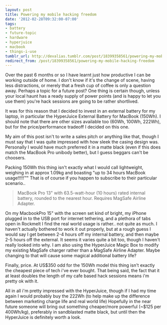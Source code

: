 ```yaml
---
layout: post
title: Powering my mobile hacking freedom
date: '2012-02-28T09:32:00-07:00'
tags:
- battery
- future-topic
- hardware
- hyperjuice
- macbook
- things-i-use
tumblr_url: http://devalias.tumblr.com/post/18399358561/powering-my-mobile-hacking-freedom
redirect_from: /post/18399358561/powering-my-mobile-hacking-freedom
---
```

Over the past 6 months or so I have learnt just how productive I can be working outside of home. I don't know if it's the change of scene, having less distractions, or merely that a fresh cup of coffee is only a question away. Perhaps a topic for a future post? One thing is certain though, unless your local haunt has a ready supply of power points (and is happy to let you use them) you're hack sessions are going to be rather shortlived.

It was for this reason that I decided to invest in an external battery for my laptop, in particular the HyperJuice External Battery for MacBook (150Wh). I should note that there are other sizes available too (60Wh, 100Wh, 222Wh), but for the price/performance tradeoff I decided on this one.

My aim of this post isn't to write a sales pitch or anything like that, though I must say that I was quite impressed with how sleek the casing design was. Personally I would have much preferred it in a matte black (even if this does match the MacBook Pro unibody better), but I guess beggars can't be choosers.

Packing 150Wh this thing isn't exactly what I would call lightweight, weighing in at approx 1.09kg and boasting "up to 34 hours MacBook usage!!!!!&trade;" That is of course if you happen to subscribe to their particular scenario..

> MacBook Pro 13" with 63.5-watt-hour (10 hours) rated internal battery, rounded to the nearest hour. Requires MagSafe Airline Adapter.

On my MacbookPro 15" with the screen set kind of bright, my iPhone plugged in to the USB port for internet tethering, and a plethora of tabs open in Rockmelt I find the real world usage is rather.. not quite as much. I haven't actually bothered to work it out properly, but at a rough guess I would say I get between 2-4 hours off my internal battery, and then maybe 2-5 hours off the external. It seems it varies quite a bit too, though I haven't really looked into why. I am also using the HyperJuice Magic Box to modify my existing MagSafe charger rather than a MagSafe Airline Adapter. Maybe changing to that will cause some magical additional battery life?

Finally, price. At US$350 odd for the 150Wh model this thing isn't exactly the cheapest piece of tech i've ever bought. That being said, the fact that it at least doubles the length of my cafe based hack sessions means i'm pretty ok with it.

All in all i'm pretty impressed with the HyperJuice, though if I had my time again I would probably buy the 222Wh (to help make up the difference between marketing charge life and real world life) Hopefully in the near future someone will bring out something cheaper/more powerful (~$125 per 400Wh/kg), preferably in sandblasted matte black, but until then the HyperJuice is definitely worth a look.

